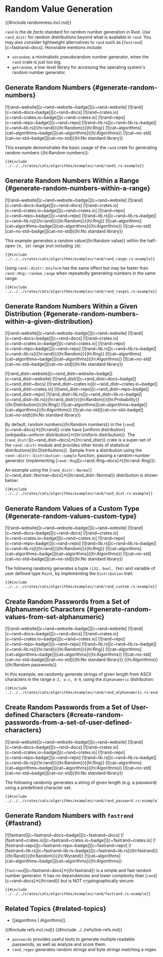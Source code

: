 # Random Value Generation

{{#include randomness.incl.md}}

`rand` is the _de facto_ standard for random number generation in Rust. Use `rand_distr` for random distributions beyond what is available in `rand`. You may also consider lightweight alternatives to `rand` such as [`fastrand`][c~fastrand~docs]. Honorable mentions include:

- `oorandom`, a minimalistic pseudorandom number generator, when the `rand` crate is just too big.
- `getrandom`, a low-level library for accessing the operating system's random number generator.

## Generate Random Numbers {#generate-random-numbers}

[![rand~website][c~rand~website~badge]][c~rand~website] [![rand][c~rand~docs~badge]][c~rand~docs] [![rand~crates.io][c~rand~crates.io~badge]][c~rand~crates.io] [![rand~repo][c~rand~repo~badge]][c~rand~repo] [![rand~lib.rs][c~rand~lib.rs~badge]][c~rand~lib.rs]{{hi:rand}}{{hi:Random}}{{hi:Rng}} [![cat~algorithms][cat~algorithms~badge]][cat~algorithms]{{hi:Algorithms}} [![cat~no-std][cat~no-std~badge]][cat~no-std]{{hi:No standard library}}

This example demonstrates the basic usage of the `rand` crate for generating random numbers {{hi:Random numbers}}:

```rust,editable
{{#include ../../../crates/cats/algorithms/examples/rand/rand1.rs:example}}
```

## Generate Random Numbers Within a Range {#generate-random-numbers-within-a-range}

[![rand~website][c~rand~website~badge]][c~rand~website] [![rand][c~rand~docs~badge]][c~rand~docs] [![rand~crates.io][c~rand~crates.io~badge]][c~rand~crates.io] [![rand~repo][c~rand~repo~badge]][c~rand~repo] [![rand~lib.rs][c~rand~lib.rs~badge]][c~rand~lib.rs]{{hi:rand}}{{hi:Random}}{{hi:Rng}} [![cat~algorithms][cat~algorithms~badge]][cat~algorithms]{{hi:Algorithms}} [![cat~no-std][cat~no-std~badge]][cat~no-std]{{hi:No standard library}}

This example generates a random value{{hi:Random value}} within the half-open `[0, 10)` range (not including `10`):

```rust,editable
{{#include ../../../crates/cats/algorithms/examples/rand/rand_range.rs:example}}
```

Using `rand::distr::Uniform` has the same effect but may be faster than `rand::Rng::random_range` when repeatedly generating numbers in the same range:

```rust,editable
{{#include ../../../crates/cats/algorithms/examples/rand/rand_range1.rs:example}}
```

## Generate Random Numbers Within a Given Distribution {#generate-random-numbers-within-a-given-distribution}

[![rand~website][c~rand~website~badge]][c~rand~website] [![rand][c~rand~docs~badge]][c~rand~docs] [![rand~crates.io][c~rand~crates.io~badge]][c~rand~crates.io] [![rand~repo][c~rand~repo~badge]][c~rand~repo] [![rand~lib.rs][c~rand~lib.rs~badge]][c~rand~lib.rs]{{hi:rand}}{{hi:Random}}{{hi:Rng}} [![cat~algorithms][cat~algorithms~badge]][cat~algorithms]{{hi:Algorithms}} [![cat~no-std][cat~no-std~badge]][cat~no-std]{{hi:No standard library}}

[![rand_distr~website][c~rand_distr~website~badge]][c~rand_distr~website] [![rand_distr][c~rand_distr~docs~badge]][c~rand_distr~docs] [![rand_distr~crates.io][c~rand_distr~crates.io~badge]][c~rand_distr~crates.io] [![rand_distr~repo][c~rand_distr~repo~badge]][c~rand_distr~repo] [![rand_distr~lib.rs][c~rand_distr~lib.rs~badge]][c~rand_distr~lib.rs]{{hi:rand_distr}}{{hi:Random}}{{hi:Probability}}{{hi:Distribution}}{{hi:Rng}} [![cat~algorithms][cat~algorithms~badge]][cat~algorithms]{{hi:Algorithms}} [![cat~no-std][cat~no-std~badge]][cat~no-std]{{hi:No standard library}}

By default, random numbers{{hi:Random numbers}} in the [`rand`][c~rand~docs]↗{{hi:rand}} crate have [uniform distribution][wikipedia~uniform-distribution]↗{{hi:Uniform distribution}}. The [`rand_distr`][c~rand_distr~docs]↗{{hi:rand_distr}} crate is a super-set of the `rand::distr` module and provides other kinds of statistical distributions{{hi:Distributions}}. Sample from a distribution using the `rand::distr::Distribution::sample` function, passing a random-number generator (implementing [`rand::Rng`][c~rand::Rng~docs]↗{{hi:rand::Rng}}).

An example using the [`rand_distr::Normal`][c~rand_distr::Normal~docs]↗{{hi:rand_distr::Normal}} distribution is shown below:

```rust,editable
{{#include ../../../crates/cats/algorithms/examples/rand/rand_dist.rs:example}}
```

## Generate Random Values of a Custom Type {#generate-random-values-custom-type}

[![rand~website][c~rand~website~badge]][c~rand~website] [![rand][c~rand~docs~badge]][c~rand~docs] [![rand~crates.io][c~rand~crates.io~badge]][c~rand~crates.io] [![rand~repo][c~rand~repo~badge]][c~rand~repo] [![rand~lib.rs][c~rand~lib.rs~badge]][c~rand~lib.rs]{{hi:rand}}{{hi:Random}}{{hi:Rng}} [![cat~algorithms][cat~algorithms~badge]][cat~algorithms]{{hi:Algorithms}} [![cat~no-std][cat~no-std~badge]][cat~no-std]{{hi:No standard library}}

The following randomly generates a tuple `(i32, bool, f64)` and variable of user defined type `Point`, by implementing the `Distribution` trait:

```rust,editable
{{#include ../../../crates/cats/algorithms/examples/rand/rand_custom.rs:example}}
```

## Create Random Passwords from a Set of Alphanumeric Characters {#generate-random-values-from-set-alphanumeric}

[![rand~website][c~rand~website~badge]][c~rand~website] [![rand][c~rand~docs~badge]][c~rand~docs] [![rand~crates.io][c~rand~crates.io~badge]][c~rand~crates.io] [![rand~repo][c~rand~repo~badge]][c~rand~repo] [![rand~lib.rs][c~rand~lib.rs~badge]][c~rand~lib.rs]{{hi:rand}}{{hi:Random}}{{hi:Rng}} [![cat~algorithms][cat~algorithms~badge]][cat~algorithms]{{hi:Algorithms}} [![cat~no-std][cat~no-std~badge]][cat~no-std]{{hi:No standard library}} {{hi:Algorithms}}{{hi:Random passwords}}

In this example, we randomly generate strings of given length from ASCII characters in the range `A-Z, a-z, 0-9`, using the `Alphanumeric` distribution:

```rust,editable
{{#include ../../../crates/cats/algorithms/examples/rand/rand_alphanumeric.rs:example}}
```

## Create Random Passwords from a Set of User-defined Characters {#create-random-passwords-from-a-set-of-user-defined-characters}

[![rand~website][c~rand~website~badge]][c~rand~website] [![rand][c~rand~docs~badge]][c~rand~docs] [![rand~crates.io][c~rand~crates.io~badge]][c~rand~crates.io] [![rand~repo][c~rand~repo~badge]][c~rand~repo] [![rand~lib.rs][c~rand~lib.rs~badge]][c~rand~lib.rs]{{hi:rand}}{{hi:Random}}{{hi:Rng}} [![cat~algorithms][cat~algorithms~badge]][cat~algorithms]{{hi:Algorithms}} [![cat~no-std][cat~no-std~badge]][cat~no-std]{{hi:No standard library}}

The following randomly generates a string of given length (e.g. a password) using a predefined character set:

```rust,editable
{{#include ../../../crates/cats/algorithms/examples/rand/rand_password.rs:example}}
```

## Generate Random Numbers with `fastrand` {#fastrand}

[![fastrand][c~fastrand~docs~badge]][c~fastrand~docs] [![fastrand~crates.io][c~fastrand~crates.io~badge]][c~fastrand~crates.io] [![fastrand~repo][c~fastrand~repo~badge]][c~fastrand~repo] [![fastrand~lib.rs][c~fastrand~lib.rs~badge]][c~fastrand~lib.rs]{{hi:fastrand}}{{hi:Rand}}{{hi:Random}}{{hi:Wyrand}} [![cat~algorithms][cat~algorithms~badge]][cat~algorithms]{{hi:Algorithms}}

[`fastrand`][c~fastrand~docs]↗{{hi:fastrand}} is a simple and fast random number generator. It has no dependencies and lower complexity than [`rand`][c~rand~docs]↗{{hi:rand}} but is NOT cryptographically secure:

```rust,editable
{{#include ../../../crates/cats/algorithms/examples/rand/fastrand.rs:example}}
```

## Related Topics {#related-topics}

- [[algorithms | Algorithms]].

{{#include refs.incl.md}}
{{#include ../../refs/link-refs.md}}

<div class="hidden">

- `passwords` provides useful tools to generate multiple readable passwords, as well as analyze and score them.
- `rand_regex` generates random strings and byte strings matching a regex.

</div>
